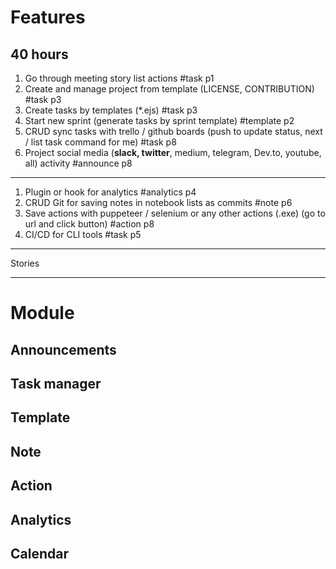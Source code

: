 # Features

## 40 hours

1. Go through meeting story list actions #task p1
1. Create and manage project from template (LICENSE, CONTRIBUTION) #task p3
1. Create tasks by templates (*.ejs) #task p3
1. Start new sprint (generate tasks by sprint template) #template p2
1. CRUD sync tasks with trello / github boards (push to update status, next / list task command for me) #task p8
1. Project social media (**slack, twitter**, medium, telegram, Dev.to, youtube, all) activity #announce p8

---

1. Plugin or hook for analytics #analytics p4
1. CRUD Git for saving notes in notebook lists as commits #note p6
1. Save actions with puppeteer / selenium or any other actions (.exe) (go to url and click button) #action p8
1. CI/CD for CLI tools #task p5

---

Stories

---

# Module

## Announcements
## Task manager
## Template
## Note
## Action
## Analytics
## Calendar